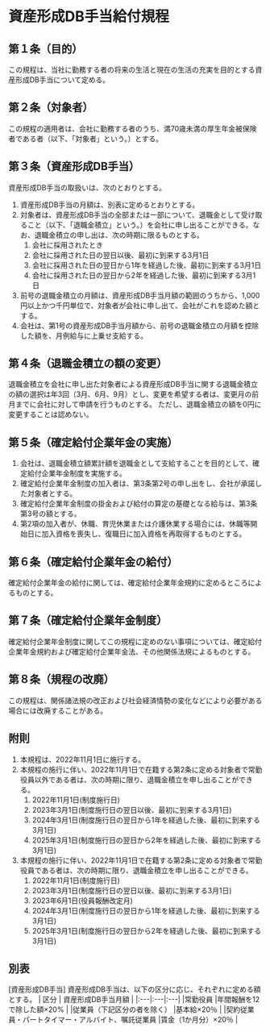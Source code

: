 # 資産形成DB手当給付規程

## 第１条（目的）
この規程は、当社に勤務する者の将来の生活と現在の生活の充実を目的とする資産形成DB手当について定める。

## 第２条（対象者）
この規程の適用者は、会社に勤務する者のうち、満70歳未満の厚生年金被保険者である者（以下、「対象者」という。）とする。

## 第３条（資産形成DB手当）
資産形成DB手当の取扱いは、次のとおりとする。
1. 資産形成DB手当の月額は、別表に定めるとおりとする。
1. 対象者は、資産形成DB手当の全部または一部について、退職金として受け取ること（以下、「退職金積立」という。）を会社に申し出ることができる。なお、退職金積立の申し出は、次の時期に限るものとする。
    1. 会社に採用されたとき
    1. 会社に採用された日の翌日以後、最初に到来する3月1日
    1. 会社に採用された日の翌日から1年を経過した後、最初に到来する3月1日
    1. 会社に採用された日の翌日から2年を経過した後、最初に到来する3月1日
1. 前号の退職金積立の月額は、資産形成DB手当月額の範囲のうちから、1,000円以上かつ千円単位で、対象者が会社に申し出て、会社がこれを認めた額とする。
1. 会社は、第1号の資産形成DB手当月額から、前号の退職金積立の月額を控除した額を、月例給与に上乗せ支給する。

## 第４条（退職金積立の額の変更）
退職金積立を会社に申し出た対象者による資産形成DB手当に関する退職金積立の額の選択は年3回（3月、6月、9月）とし、変更を希望する者は、変更月の前月までに会社に対して申請を行うものとする。
ただし、退職金積立の額を0円に変更することは認めない。

## 第５条（確定給付企業年金の実施）
1. 会社は、退職金積立額累計額を退職金として支給することを目的として、確定給付企業年金制度を実施する。
2. 確定給付企業年金制度の加入者は、第3条第2号の申し出をし、会社が承諾した対象者とする。
3. 確定給付企業年金制度の掛金および給付の算定の基礎となる給与は、第3条第3号の額とする。
4. 第2項の加入者が、休職、育児休業または介護休業する場合には、休職等開始日に加入資格を喪失し、復職日に加入資格を再取得するものとする。

## 第６条（確定給付企業年金の給付）
確定給付企業年金の給付に関しては、確定給付企業年金規約に定めるところによるものとする。

## 第７条（確定給付企業年金制度）
確定給付企業年金制度に関してこの規程に定めのない事項については、確定給付企業年金規約および確定給付企業年金法、その他関係法規によるものとする。

## 第８条（規程の改廃）
この規程は、関係諸法規の改正および社会経済情勢の変化などにより必要がある場合には改廃することがある。

## 附則
1. 本規程は、2022年11月1日に施行する。
1. 本規程の施行に伴い、2022年11月1日で在籍する第2条に定める対象者で常勤役員以外である者は、次の時期に限り、退職金積立を申し出ることができる。
    1. 2022年11月1日(制度施行日)
    1. 2023年3月1日(制度施行日の翌日以後、最初に到来する3月1日)
    1. 2024年3月1日(制度施行日の翌日から1年を経過した後、最初に到来する3月1日)
    1. 2025年3月1日(制度施行日の翌日から2年を経過した後、最初に到来する3月1日)
1. 本規程の施行に伴い、2022年11月1日で在籍する第2条に定める対象者で常勤役員である者は、次の時期に限り、退職金積立を申し出ることができる。
    1. 2022年11月1日(制度施行日)
    1. 2023年3月1日(制度施行日の翌日以後、最初に到来する3月1日)
    1. 2023年6月1日(役員報酬改定月)
    1. 2024年3月1日(制度施行日の翌日から1年を経過した後、最初に到来する3月1日)
    1. 2025年3月1日(制度施行日の翌日から2年を経過した後、最初に到来する3月1日)

## 別表

[資産形成DB手当]
資産形成DB手当は、以下の区分に応じ、それぞれに定める額とする。
| 区分 | 資産形成DB手当月額 |
|:---|:---|:---|
|常勤役員 |年間報酬を12で除した額×20% |
|従業員（下記区分の者を除く） |基本給×20％ |
|契約従業員・パートタイマー・アルバイト、嘱託従業員 |賃金（1か月分）×20％ |
